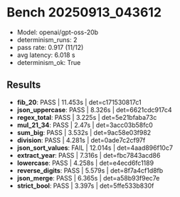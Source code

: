 # Bench 20250913_043612
- Model: openai/gpt-oss-20b
- determinism_runs: 2
- pass rate: 0.917 (11/12)
- avg latency: 6.018 s
- determinism_ok: True

## Results
- **fib_20**: PASS | 11.453s | det=c171530817c1
- **json_uppercase**: PASS | 8.326s | det=6621cdc917c4
- **regex_total**: PASS | 3.225s | det=5e21bfaba73c
- **mul_21_34**: PASS | 2.47s | det=3acc03b58fc0
- **sum_big**: PASS | 3.532s | det=9ac58e03f982
- **division**: PASS | 4.281s | det=0ade7c2cf97f
- **json_sort_values**: FAIL | 12.014s | det=4aad896f10c7
- **extract_year**: PASS | 7.316s | det=fbc7843acd86
- **lowercase**: PASS | 4.258s | det=e4ecd6fc1189
- **reverse_digits**: PASS | 5.579s | det=8f7a4cf1d8fb
- **json_merge**: PASS | 6.365s | det=a58b93f9ec7e
- **strict_bool**: PASS | 3.397s | det=5ffe533b830f